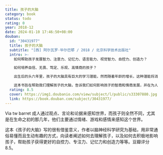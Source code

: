 ```yaml
---
title: 孩子的大脑
category: book
status: todo
rating: 0
year: 2018-12
date: 2024-01-10 17:46:50+08:00
douban:
  id: "30431977"
  title: 孩子的大脑
  subtitle: "[西] 阿尔瓦罗·毕尔巴鄂 / 2018 / 北京科学技术出版社"
  intro: >-
    如何帮助孩子发展智力、注意力、记忆力、语言能力、视觉智力、自控力、创造力？

    如何培养自信、无畏、笃定、乐观、高情商的孩子？

    出生后的头六年里，孩子的大脑具有巨大的学习潜能，然而随着年龄的增长，这种潜能将消失。这不是告诉我们应该抓紧时间把孩子培养成小天才，这种想法并不现实，而且，在压力之下发育的大脑反而会失去其一部分本质。

    这本书旨在帮助我们理解孩子的大脑，告诉我们如何影响孩子的智商和情商发展，并在为人父母这个巨大的挑战上对我们进行指导。书中的所有内容均以脑神经科学研究作为基础，却阐释得通俗易懂和生动有趣。
  rating: 8.5
  cover: https://img1.doubanio.com/view/subject/l/public/s33307880.jpg
  link: https://book.douban.com/subject/30431977/
---
```


Via tw barret 成人通过观点、言论和论据来感知世界，而孩子则全然不同，尤其是在生命之初的那几年，他们主要通过情绪、游戏和感情来感知这个世界。

这本《孩子的大脑》写的很有借鉴意义，作者以脑神经科学研究为基础，用非常通俗易懂而且生动有趣的方式，向读者阐述如何去理解孩子，以及如何去积极地影响孩子，帮助孩子获得更好的自控力、专注力、记忆力和创造力等等。豆瓣评分 8.5。
